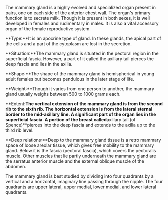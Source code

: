 The mammary gland is a highly evolved and specialized organ present in pairs, one on each side of the anterior chest wall. The organ's primary function is to secrete milk. Though it is present in both sexes, it is well developed in females and rudimentary in males. It is also a vital accessory organ of the female reproductive system.

**Type:**It is an apocrine type of gland. In these glands, the apical part of the cells and a part of the cytoplasm are lost in the secretion.

**Situation:**The mammary gland is situated in the pectoral region in the superficial fascia. However, a part of it called the axillary tail pierces the deep fascia and lies in the axilla.

**Shape:**The shape of the mammary gland is hemispherical in young adult females but becomes pendulous in the later stage of life.

**Weight:**Though it varies from one person to another, the mammary gland usually weighs between 500 to 1000 grams each.

**Extent:**The vertical extension of the mammary gland is from the second rib to the sixth rib. The horizontal extension is from the lateral sternal border to the mid-axillary line. A significant part of the organ lies in the superficial fascia. A portion of the breast called**axillary tail (of Spence)**pierces into the deep fascia and extends to the axilla up to the third rib level.

**Deep relations:**Deep to the mammary gland tissue is a retro mammary space of loose areolar tissue, which gives free mobility to the mammary gland. Below it is the fascia (pectoral fascia), which covers the pectoralis muscle. Other muscles that lie partly underneath the mammary gland are the serratus anterior muscle and the external oblique muscle of the abdomen.

The mammary gland is best studied by dividing into four quadrants by a vertical and a horizontal, imaginary line passing through the nipple. The four quadrants are upper lateral, upper medial, lower medial, and lower lateral quadrants.